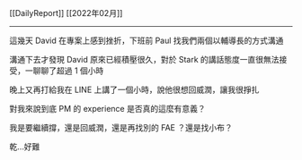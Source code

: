 [[DailyReport]]
[[2022年02月]]

---

這幾天 David 在專案上感到挫折，下班前 Paul 找我們兩個以輔導長的方式溝通

溝通下去才發現 David 原來已經積壓很久，對於 Stark 的講話態度一直很無法接受，一聊聊了超過 1 個小時

晚上又再打給我在 LINE 上講了一個小時，說他很想回威潤，讓我很掙扎

對我來說到底 PM 的 experience 是否真的這麼有意義？

我是要繼續撐，還是回威潤，還是再找別的 FAE ？還是找小布？

乾…好難